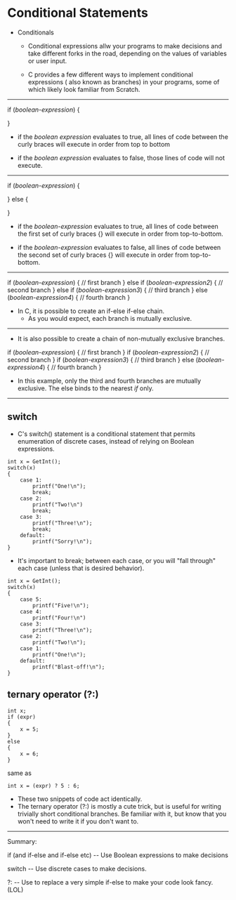 # Conditional Statements

- Conditionals
	- Conditional expressions allw your programs to make decisions
	and take different forks in the road, 
	depending on the values of variables or user input.

	- C provides a few different ways to implement
	conditional expressions ( also known as branches) in your programs,
	some of which likely look familiar from Scratch.
---

if (*boolean-expression*)
{

}

- if the *boolean expression* evaluates to true,
all lines of code between the curly braces will execute in order from
top to bottom

- if the *boolean expression* evaluates to false,
those lines of code will not execute.

---

if (*boolean-expression*)
{

}
else
{

}

- if the *boolean-expression* evaluates to true, all lines of code
between the first set of curly braces {} will execute in order from
top-to-bottom.

- if the *boolean-expression* evaluates to false, all lines of code
between the second set of curly braces {} will execute in order from
top-to-bottom.

---

if (*boolean-expression*)
{
	// first branch
}
else if (*boolean-expression2*)
{
	// second branch
}
else if (*boolean-expression3*)
{
	// third branch
}
else (*boolean-expression4*)
{
	// fourth branch
}

- In C, it is possible to create an if-else if-else chain.
	- As you would expect, each branch is mutually exclusive.

---

- It is also possible to create a chain of non-mutually exclusive branches.

if (*boolean-expression*)
{
	// first branch
}
if (*boolean-expression2*)
{
	// second branch
}
if (*boolean-expression3*)
{
	// third branch
}
else (*boolean-expression4*)
{
	// fourth branch
}

- In this example, only the third and fourth branches are
mutually exclusive.
The else binds to the nearest *if* only.

---
## switch

- C's switch() statement is a conditional statement
that permits enumeration of discrete cases, instead 
of relying on Boolean expressions.

```
int x = GetInt();
switch(x)
{
	case 1:
		printf("One!\n");
		break;
	case 2:
		printf("Two!\n")
		break;
	case 3:
		printf("Three!\n");
		break;
	default:
		printf("Sorry!\n");
}
```

- It's important to break;
between each case, or you will "fall through"
each case (unless that is desired behavior).

```
int x = GetInt();
switch(x)
{
	case 5:
		printf("Five!\n");
	case 4:
		printf("Four!\n")
	case 3:
		printf("Three!\n");
	case 2:
		printf("Two!\n");
	case 1:
		printf("One!\n");
	default:
		printf("Blast-off!\n");
}
```

## ternary operator (?:)

```
int x;
if (expr)
{
	x = 5;
}
else
{
	x = 6;
}
```

same as

```
int x = (expr) ? 5 : 6;
```

- These two snippets of code act identically.
- The ternary operator (?:) is mostly a cute trick,
but is useful for writing trivially short conditional branches.
Be familiar with it, but know that you won't need to write it if you don't want to.

---
Summary:

if (and if-else and if-else etc)
-- Use Boolean expressions to make decisions

switch
-- Use discrete cases to make decisions.

?:
-- Use to replace a very simple if-else to make your code look fancy. (LOL)